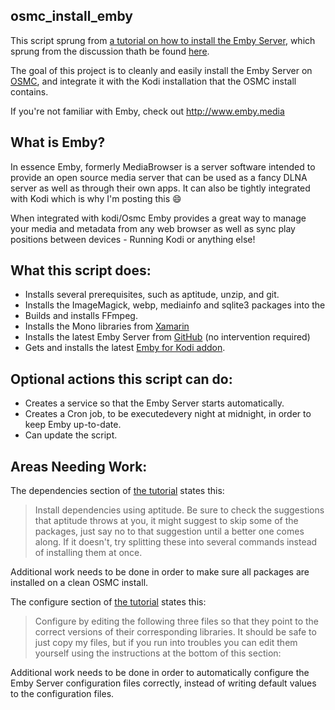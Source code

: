 ## osmc_install_emby
This script sprung from [a tutorial on how to install the Emby Server](https://discourse.osmc.tv/t/howto-install-emby-server-broken/6364), which sprung from the discussion thath be found [here](https://discourse.osmc.tv/t/emby-server-osmc-on-rpi2/6274).

The goal of this project is to cleanly and easily install the Emby Server on [OSMC](http://osmc.tv), and integrate it with the Kodi installation that the OSMC install contains.

If you're not familiar with Emby, check out http://www.emby.media

## What is Emby?
In essence Emby, formerly MediaBrowser is a server software intended to provide an open source media server that can be used as a fancy DLNA server as well as through their own apps. It can also be tightly integrated with Kodi which is why I'm posting this :smile:

When integrated with kodi/Osmc Emby provides a great way to manage your media and metadata from any web browser as well as sync play positions between devices - Running Kodi or anything else!

## What this script does:
+ Installs several prerequisites, such as aptitude, unzip, and git.
+ Installs the ImageMagick, webp, mediainfo and sqlite3 packages into the 
+ Builds and installs FFmpeg.
+ Installs the Mono libraries from [Xamarin](https://www.xamarin.com/)
+ Installs the latest Emby Server from [GitHub](https://github.com/MediaBrowser/Emby/releases/latest) (no intervention required)
+ Gets and installs the latest [Emby for Kodi addon](http://kodi.wiki/view/Add-on:Emby_for_Kodi).

## Optional actions this script can do:
+ Creates a service so that the Emby Server starts automatically.
+ Creates a Cron job, to be executedevery night at midnight, in order to keep Emby up-to-date.
+ Can update the script.

## Areas Needing Work:
The dependencies section of [the tutorial](https://discourse.osmc.tv/t/howto-install-emby-server-broken/6364) states this:
> Install dependencies using aptitude. Be sure to check the suggestions that aptitude throws at you, it might suggest to skip some of the packages, just say no to that suggestion until a better one comes along. If it doesn't, try splitting these into several commands instead of installing them at once.

Additional work needs to be done in order to make sure all packages are installed on a clean OSMC install.

The configure section of [the tutorial](https://discourse.osmc.tv/t/howto-install-emby-server-broken/6364) states this:
> Configure by editing the following three files so that they point to the correct versions of their corresponding libraries. It should be safe to just copy my files, but if you run into troubles you can edit them yourself using the instructions at the bottom of this section:

Additional work needs to be done in order to automatically configure the Emby Server configuration files correctly, instead of writing default values to the configuration files.
